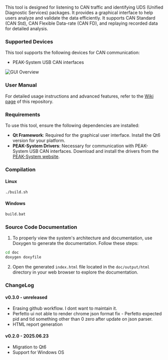 This tool is designed for listening to CAN traffic and identifying UDS (Unified Diagnostic Services) packages. It provides a graphical interface to help users analyze and validate the data efficiently. It supports CAN Standard (CAN Std), CAN Flexible Data-rate (CAN FD), and replaying recorded data for detailed analysis.  

### Supported Devices

This tool supports the following devices for CAN communication:
- PEAK-System USB CAN interfaces

![GUI Overview](doc/assets/gui.gif)

### User Manual
For detailed usage instructions and advanced features, refer to the [Wiki page](https://github.com/aslansq/uds_tracer/wiki) of this repository.

### Requirements

To use this tool, ensure the following dependencies are installed:

- **Qt Framework**: Required for the graphical user interface. Install the Qt6 version for your platform.
- **PEAK-System Drivers**: Necessary for communication with PEAK-System USB CAN interfaces. Download and install the drivers from the [PEAK-System website](https://www.peak-system.com/).

### Compilation

#### Linux
```bash
./build.sh
```

#### Windows
```bash
build.bat
```

### Source Code Documentation

1. To properly view the system's architecture and documentation, use Doxygen to generate the documentation. Follow these steps:
```bash
cd doc
doxygen doxyfile
```
2. Open the generated `index.html` file located in the `doc/output/html` directory in your web browser to explore the documentation.

### ChangeLog

#### v0.3.0 - unreleased
- Erasing github workflow. I dont want to maintain it.
- Perfetto ui not able to render chrome json format fix
        - Perfetto expected pid and tid something other than 0 zero after update on json parser.
- HTML report generation

#### v0.2.0 - 2025.06.23
- Migration to Qt6
- Support for Windows OS


